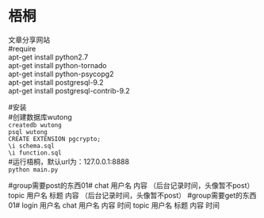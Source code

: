 梧桐
================
文章分享网站  
#require  
apt-get install python2.7  
apt-get install python-tornado  
apt-get install python-psycopg2  
apt-get install postgresql-9.2  
apt-get install postgresql-contrib-9.2  

#安装  
\#创建数据库wutong  
`createdb wutong`  
`psql wutong`  
`CREATE EXTENSION pgcrypto;`  
`\i schema.sql`  
`\i function.sql`  
\#运行梧桐，默认url为：127.0.0.1:8888  
`python main.py`  

#group需要post的东西01#
chat 用户名 内容 （后台记录时间，头像暂不post）
topic 用户名 标题 内容 （后台记录时间，头像暂不post）
#group需要get的东西01#
login 用户名
chat 用户名 内容 时间
topic 用户名 标题 内容 时间
